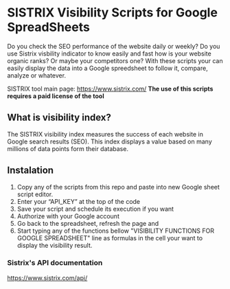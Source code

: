 # SISTRIX Visibility Scripts for Google SpreadSheets
Do you check the SEO performance of the website daily or weekly? Do you use Sistrix visbility indicator to know easily and fast how is your website organic ranks? Or maybe your competitors one? With these scripts your can easily display the data into a Google spreedsheet to follow it, compare, analyze or whatever. 

SISTRIX tool main page: https://www.sistrix.com/
**The use of this scripts requires a paid license of the tool**

## What is visibility index?

The SISTRIX visibility index measures the success of each website in Google search results (SEO). This index displays a value based on many millions of data points form their database.

## Instalation

1. Copy any of the scripts from this repo and paste into new Google sheet script editor.
2. Enter your “API_KEY” at the top of the code
3. Save your script and schedule its execution if you want
4. Authorize with your Google account
5. Go back to the spreadsheet, refresh the page and 
6. Start typing any of the functions bellow "VISIBILITY FUNCTIONS FOR GOOGLE SPREADSHEET" line as formulas in the cell your want to display the visibility result.

### Sistrix's API documentation
https://www.sistrix.com/api/
